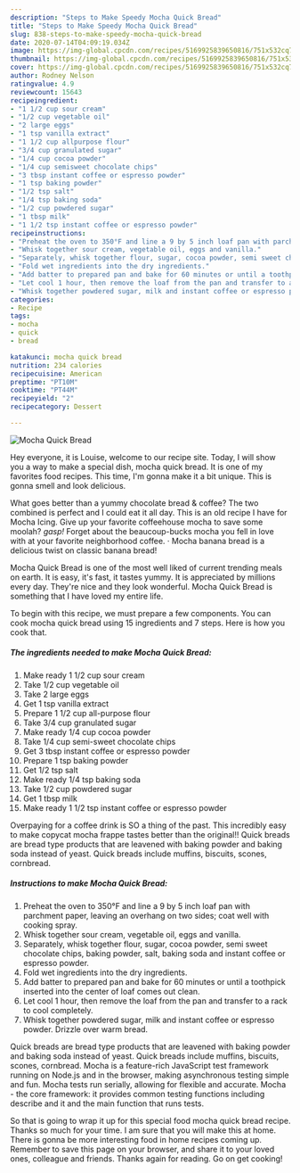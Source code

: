 ```yaml
---
description: "Steps to Make Speedy Mocha Quick Bread"
title: "Steps to Make Speedy Mocha Quick Bread"
slug: 838-steps-to-make-speedy-mocha-quick-bread
date: 2020-07-14T04:09:19.034Z
image: https://img-global.cpcdn.com/recipes/5169925839650816/751x532cq70/mocha-quick-bread-recipe-main-photo.jpg
thumbnail: https://img-global.cpcdn.com/recipes/5169925839650816/751x532cq70/mocha-quick-bread-recipe-main-photo.jpg
cover: https://img-global.cpcdn.com/recipes/5169925839650816/751x532cq70/mocha-quick-bread-recipe-main-photo.jpg
author: Rodney Nelson
ratingvalue: 4.9
reviewcount: 15643
recipeingredient:
- "1 1/2 cup sour cream"
- "1/2 cup vegetable oil"
- "2 large eggs"
- "1 tsp vanilla extract"
- "1 1/2 cup allpurpose flour"
- "3/4 cup granulated sugar"
- "1/4 cup cocoa powder"
- "1/4 cup semisweet chocolate chips"
- "3 tbsp instant coffee or espresso powder"
- "1 tsp baking powder"
- "1/2 tsp salt"
- "1/4 tsp baking soda"
- "1/2 cup powdered sugar"
- "1 tbsp milk"
- "1 1/2 tsp instant coffee or espresso powder"
recipeinstructions:
- "Preheat the oven to 350°F and line a 9 by 5 inch loaf pan with parchment paper, leaving an overhang on two sides; coat well with cooking spray."
- "Whisk together sour cream, vegetable oil, eggs and vanilla."
- "Separately, whisk together flour, sugar, cocoa powder, semi sweet chocolate chips, baking powder, salt, baking soda and instant coffee or espresso powder."
- "Fold wet ingredients into the dry ingredients."
- "Add batter to prepared pan and bake for 60 minutes or until a toothpick inserted into the center of loaf comes out clean."
- "Let cool 1 hour, then remove the loaf from the pan and transfer to a rack to cool completely."
- "Whisk together powdered sugar, milk and instant coffee or espresso powder. Drizzle over warm bread."
categories:
- Recipe
tags:
- mocha
- quick
- bread

katakunci: mocha quick bread 
nutrition: 234 calories
recipecuisine: American
preptime: "PT10M"
cooktime: "PT44M"
recipeyield: "2"
recipecategory: Dessert

---
```



![Mocha Quick Bread](https://img-global.cpcdn.com/recipes/5169925839650816/751x532cq70/mocha-quick-bread-recipe-main-photo.jpg)

Hey everyone, it is Louise, welcome to our recipe site. Today, I will show you a way to make a special dish, mocha quick bread. It is one of my favorites food recipes. This time, I'm gonna make it a bit unique. This is gonna smell and look delicious.

What goes better than a yummy chocolate bread &amp; coffee? The two combined is perfect and I could eat it all day. This is an old recipe I have for Mocha Icing. Give up your favorite coffeehouse mocha to save some moolah? *gasp!* Forget about the beaucoup-bucks mocha you fell in love with at your favorite neighborhood coffee. · Mocha banana bread is a delicious twist on classic banana bread!

Mocha Quick Bread is one of the most well liked of current trending meals on earth. It is easy, it's fast, it tastes yummy. It is appreciated by millions every day. They're nice and they look wonderful. Mocha Quick Bread is something that I have loved my entire life.


To begin with this recipe, we must prepare a few components. You can cook mocha quick bread using 15 ingredients and 7 steps. Here is how you cook that.

<!--inarticleads1-->

##### The ingredients needed to make Mocha Quick Bread:

1. Make ready 1 1/2 cup sour cream
1. Take 1/2 cup vegetable oil
1. Take 2 large eggs
1. Get 1 tsp vanilla extract
1. Prepare 1 1/2 cup all-purpose flour
1. Take 3/4 cup granulated sugar
1. Make ready 1/4 cup cocoa powder
1. Take 1/4 cup semi-sweet chocolate chips
1. Get 3 tbsp instant coffee or espresso powder
1. Prepare 1 tsp baking powder
1. Get 1/2 tsp salt
1. Make ready 1/4 tsp baking soda
1. Take 1/2 cup powdered sugar
1. Get 1 tbsp milk
1. Make ready 1 1/2 tsp instant coffee or espresso powder


Overpaying for a coffee drink is SO a thing of the past. This incredibly easy to make copycat mocha frappe tastes better than the original!! Quick breads are bread type products that are leavened with baking powder and baking soda instead of yeast. Quick breads include muffins, biscuits, scones, cornbread. 

<!--inarticleads2-->

##### Instructions to make Mocha Quick Bread:

1. Preheat the oven to 350°F and line a 9 by 5 inch loaf pan with parchment paper, leaving an overhang on two sides; coat well with cooking spray.
1. Whisk together sour cream, vegetable oil, eggs and vanilla.
1. Separately, whisk together flour, sugar, cocoa powder, semi sweet chocolate chips, baking powder, salt, baking soda and instant coffee or espresso powder.
1. Fold wet ingredients into the dry ingredients.
1. Add batter to prepared pan and bake for 60 minutes or until a toothpick inserted into the center of loaf comes out clean.
1. Let cool 1 hour, then remove the loaf from the pan and transfer to a rack to cool completely.
1. Whisk together powdered sugar, milk and instant coffee or espresso powder. Drizzle over warm bread.


Quick breads are bread type products that are leavened with baking powder and baking soda instead of yeast. Quick breads include muffins, biscuits, scones, cornbread. Mocha is a feature-rich JavaScript test framework running on Node.js and in the browser, making asynchronous testing simple and fun. Mocha tests run serially, allowing for flexible and accurate. Mocha - the core framework: it provides common testing functions including describe and it and the main function that runs tests. 

So that is going to wrap it up for this special food mocha quick bread recipe. Thanks so much for your time. I am sure that you will make this at home. There is gonna be more interesting food in home recipes coming up. Remember to save this page on your browser, and share it to your loved ones, colleague and friends. Thanks again for reading. Go on get cooking!
